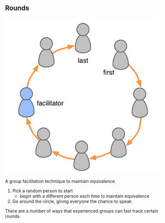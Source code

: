 ## Rounds

![right,fit](img/circle/rounds.png) 

A group facilitation technique to maintain equivalence.

1. Pick a random person to start
    * begin with a different person each time to maintain equivalence
2. Go around the circle, giivng everyone the chance to speak

There are a number of ways that experienced groups can fast track certain rounds.



